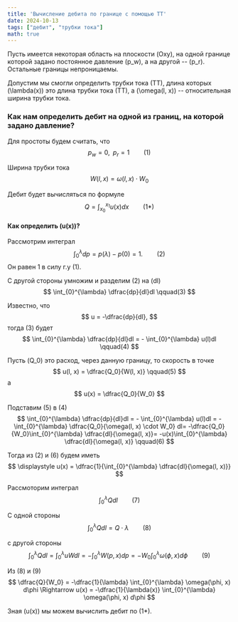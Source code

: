 ```yaml
---
title: 'Вычисление дебита по границе с помощью ТТ'
date: 2024-10-13
tags: ["дебит", "трубки тока"]
math: true
---
```


Пусть имеется некоторая область на плоскости \(Oxy\), на одной границе которой задано постоянное давление \(p_w\), 
а на другой -- \(p_r\).
Остальные границы непроницаемы. 

Допустим мы смогли определить трубки тока (ТТ), длина которых \(\lambda(x)\) это длина трубки тока (ТТ), 
а \(\omega(l, x)\) -- относительная ширина трубки тока.

### Как нам определить дебит на одной из границ, на которой задано давление?

Для простоты будем считать, что 
$$
p_w = 0, \;\; p_r=1
\qquad(1)
$$

Ширина трубки тока 
$$
W (l, x) = \omega(l, x) \cdot W_0
$$

Дебит будет вычисляться по формуле 
$$
Q = \int_{x_0}^{x_1} u(x) dx
\qquad(1*)
$$

#### Как определить \(u(x)\)?

Рассмотрим интеграл 
$$
\int_{0}^{\lambda} dp = p(\lambda) - p(0) = 1.
\qquad(2)
$$
Он равен 1 в силу г.у (1).

С другой стороны умножим и разделим (2) на \(dl\)
$$
\int_{0}^{\lambda} \dfrac{dp}{dl}dl
\qquad(3)
$$

Известно, что 
$$
u = -\dfrac{dp}{dl},
$$
тогда (3) будет
$$
\int_{0}^{\lambda} \dfrac{dp}{dl}dl = - \int_{0}^{\lambda} u(l)dl
\qquad(4)
$$

Пусть \(Q_0\) это расход, через данную границу, то 
скорость в точке 
$$
u(l, x) = \dfrac{Q_0}{W(l, x)}
\qquad(5)
$$
а 
$$
u(x) = \dfrac{Q_0}{W_0}
$$

Подставим (5) в (4)
$$
\int_{0}^{\lambda} \dfrac{dp}{dl}dl = - \int_{0}^{\lambda} u(l)dl = 
-\int_{0}^{\lambda} \dfrac{Q_0}{\omega(l, x) \cdot W_0} dl=
-\dfrac{Q_0}{W_0}\int_{0}^{\lambda} \dfrac{dl}{\omega(l, x)}=
-u(x)\int_{0}^{\lambda} \dfrac{dl}{\omega(l, x)}
\qquad(6)
$$

Тогда из (2) и (6) будем иметь
$$
\displaystyle
u(x) = \dfrac{1}{\int_{0}^{\lambda} \dfrac{dl}{\omega(l, x)}}
$$

Рассмоторим интеграл
$$
\int_{0}^{\lambda} Q dl
\qquad(7)
$$

С одной стороны 
$$
\int_{0}^{\lambda} Q dl = Q \cdot \lambda
\qquad(8)
$$

с другой стороны
$$
\int_{0}^{\lambda} Q dl = \int_{0}^{\lambda} u W dl =
-\int_{0}^{\lambda} W(p, x) dp = - W_0 \int_{0}^{\lambda} \omega(\phi, x) d\phi
\qquad(9)
$$

Из (8) и (9)
$$
\dfrac{Q}{W_0} = -\dfrac{1}{\lambda} \int_{0}^{\lambda} \omega(\phi, x) d\phi
\Rightarrow u(x) = -\dfrac{1}{\lambda(x)} \int_{0}^{\lambda} \omega(\phi, x) d\phi
$$

Зная \(u(x)\) мы можем вычислить дебит по (1*).